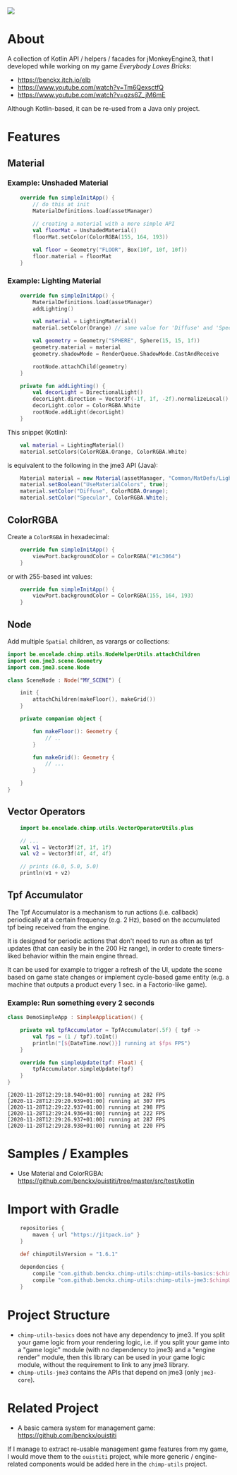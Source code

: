 <a href="https://paypal.me/benckx/2">
<img src="https://img.shields.io/badge/Donate-PayPal-green.svg"/>
</a>

# About

A collection of Kotlin API / helpers / facades for jMonkeyEngine3, that I developed
while working on my game *Everybody Loves Bricks*: 

* https://benckx.itch.io/elb
* https://www.youtube.com/watch?v=Tm6QexsctfQ
* https://www.youtube.com/watch?v=qzs6Z_jM6mE

Although Kotlin-based, it can be re-used from a Java only project. 

# Features

## Material

### Example: Unshaded Material

```kotlin
    override fun simpleInitApp() {
        // do this at init 
        MaterialDefinitions.load(assetManager) 
        
        // creating a material with a more simple API
        val floorMat = UnshadedMaterial()
        floorMat.setColor(ColorRGBA(155, 164, 193))

        val floor = Geometry("FLOOR", Box(10f, 10f, 10f))
        floor.material = floorMat
    }
```

### Example: Lighting Material

```kotlin
    override fun simpleInitApp() {
        MaterialDefinitions.load(assetManager)
        addLighting()

        val material = LightingMaterial()
        material.setColor(Orange) // same value for 'Diffuse' and 'Specular'

        val geometry = Geometry("SPHERE", Sphere(15, 15, 1f))
        geometry.material = material
        geometry.shadowMode = RenderQueue.ShadowMode.CastAndReceive

        rootNode.attachChild(geometry)
    }

    private fun addLighting() {
        val decorLight = DirectionalLight()
        decorLight.direction = Vector3f(-1f, 1f, -2f).normalizeLocal()
        decorLight.color = ColorRGBA.White
        rootNode.addLight(decorLight)
    }
```

This snippet (Kotlin):

```kotlin
    val material = LightingMaterial()
    material.setColors(ColorRGBA.Orange, ColorRGBA.White)
```

is equivalent to the following in the jme3 API (Java):
```java
    Material material = new Material(assetManager, "Common/MatDefs/Light/Lighting.j3md");
    material.setBoolean("UseMaterialColors", true);
    material.setColor("Diffuse", ColorRGBA.Orange);
    material.setColor("Specular", ColorRGBA.White);
```

## ColorRGBA

Create a `ColorRGBA` in hexadecimal:

```kotlin
    override fun simpleInitApp() {
        viewPort.backgroundColor = ColorRGBA("#1c3064")
    }
```

or with 255-based int values:

```kotlin
    override fun simpleInitApp() {
        viewPort.backgroundColor = ColorRGBA(155, 164, 193)
    }
``` 

## Node

Add multiple `Spatial` children, as varargs or collections:
```kotlin
import be.encelade.chimp.utils.NodeHelperUtils.attachChildren
import com.jme3.scene.Geometry
import com.jme3.scene.Node

class SceneNode : Node("MY_SCENE") {

    init {
        attachChildren(makeFloor(), makeGrid())
    }

    private companion object {

        fun makeFloor(): Geometry {
            // ..
        }

        fun makeGrid(): Geometry {
            // ...
        }

    }
}

```

## Vector Operators

```kotlin
    import be.encelade.chimp.utils.VectorOperatorUtils.plus

    // ...
    val v1 = Vector3f(2f, 1f, 1f)
    val v2 = Vector3f(4f, 4f, 4f)

    // prints (6.0, 5.0, 5.0)
    println(v1 + v2)
```

## Tpf Accumulator

The Tpf Accumulator is a mechanism to run actions (i.e. callback) periodically at a certain frequency (e.g. 2 Hz), 
based on the accumulated tpf being received from the engine.

It is designed for periodic actions that don't need to run as often as tpf updates (that can easily be in the 200 Hz range), 
in order to create timers-liked behavior within the main engine thread.

It can be used for example to trigger a refresh of the UI, update the scene based on game state changes
or implement cycle-based game entity (e.g. a machine that outputs a product every 1 sec. in a Factorio-like game). 

### Example: Run something every 2 seconds

```kotlin
class DemoSimpleApp : SimpleApplication() {

    private val tpfAccumulator = TpfAccumulator(.5f) { tpf ->
        val fps = (1 / tpf).toInt()
        println("[${DateTime.now()}] running at $fps FPS")
    }

    override fun simpleUpdate(tpf: Float) {
        tpfAccumulator.simpleUpdate(tpf)
    }
}
```

```
[2020-11-28T12:29:18.940+01:00] running at 282 FPS
[2020-11-28T12:29:20.939+01:00] running at 307 FPS
[2020-11-28T12:29:22.937+01:00] running at 298 FPS
[2020-11-28T12:29:24.936+01:00] running at 222 FPS
[2020-11-28T12:29:26.937+01:00] running at 287 FPS
[2020-11-28T12:29:28.938+01:00] running at 220 FPS
``` 

# Samples / Examples
* Use Material and ColorRGBA:
https://github.com/benckx/ouistiti/tree/master/src/test/kotlin

# Import with Gradle

```groovy
    repositories {
        maven { url "https://jitpack.io" }
    }

    def chimpUtilsVersion = "1.6.1"
    
    dependencies {
        compile "com.github.benckx.chimp-utils:chimp-utils-basics:$chimpUtilsVersion"
        compile "com.github.benckx.chimp-utils:chimp-utils-jme3:$chimpUtilsVersion"
    }
```

# Project Structure

* `chimp-utils-basics` does not have any dependency to jme3. If you split your game logic from your rendering logic, i.e. if you 
split your game into a "game logic" module (with no dependency to jme3) and a "engine render" module, then this library can
be used in your game logic module, without the requirement to link to any jme3 library.  
* `chimp-utils-jme3` contains the APIs that depend on jme3 (only `jme3-core`).

# Related Project

* A basic camera system for management game:<br/>
https://github.com/benckx/ouistiti

If I manage to extract re-usable management game features from my game, I would move them to the `ouistiti` project,
while more generic / engine-related components would be added here in the `chimp-utils` project.
